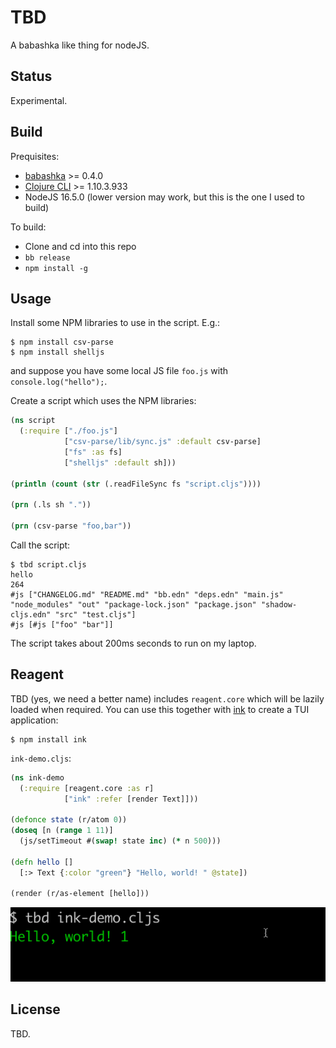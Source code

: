 # TBD

A babashka like thing for nodeJS.

## Status

Experimental.

## Build

Prequisites:

- [babashka](https://babashka.org/) >= 0.4.0
- [Clojure CLI](https://clojure.org/guides/getting_started#_clojure_installer_and_cli_tools) >= 1.10.3.933
- NodeJS 16.5.0 (lower version may work, but this is the one I used to build)

To build:

- Clone and cd into this repo
- `bb release`
- `npm install -g`

## Usage

Install some NPM libraries to use in the script. E.g.:

```
$ npm install csv-parse
$ npm install shelljs
```

and suppose you have some local JS file `foo.js` with `console.log("hello");`.

Create a script which uses the NPM libraries:

``` clojure
(ns script
  (:require ["./foo.js"]
            ["csv-parse/lib/sync.js" :default csv-parse]
            ["fs" :as fs]
            ["shelljs" :default sh]))

(println (count (str (.readFileSync fs "script.cljs"))))

(prn (.ls sh "."))

(prn (csv-parse "foo,bar"))
```

Call the script:

```
$ tbd script.cljs
hello
264
#js ["CHANGELOG.md" "README.md" "bb.edn" "deps.edn" "main.js" "node_modules" "out" "package-lock.json" "package.json" "shadow-cljs.edn" "src" "test.cljs"]
#js [#js ["foo" "bar"]]
```

The script takes about 200ms seconds to run on my laptop.

## Reagent

TBD (yes, we need a better name) includes `reagent.core` which will be lazily loaded when required. You can use this together with [ink](https://github.com/vadimdemedes/ink) to create a TUI application:

```
$ npm install ink
```

`ink-demo.cljs`:
``` clojure
(ns ink-demo
  (:require [reagent.core :as r]
            ["ink" :refer [render Text]]))

(defonce state (r/atom 0))
(doseq [n (range 1 11)]
  (js/setTimeout #(swap! state inc) (* n 500)))

(defn hello []
  [:> Text {:color "green"} "Hello, world! " @state])

(render (r/as-element [hello]))
```

<img src="img/ink.gif"/>

## License

TBD.
